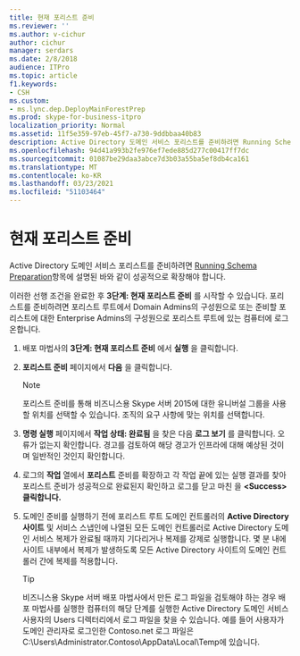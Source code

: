 ```yaml
---
title: 현재 포리스트 준비
ms.reviewer: ''
ms.author: v-cichur
author: cichur
manager: serdars
ms.date: 2/8/2018
audience: ITPro
ms.topic: article
f1.keywords:
- CSH
ms.custom:
- ms.lync.dep.DeployMainForestPrep
ms.prod: skype-for-business-itpro
localization_priority: Normal
ms.assetid: 11f5e359-97eb-45f7-a730-9ddbbaa40b83
description: Active Directory 도메인 서비스 포리스트를 준비하려면 Running Schema Preparation 항목에 설명된 바와 같이 성공적으로 해당 스마마를 확장하고 해당 스마가 복제되어 있는지 확인합니다.
ms.openlocfilehash: 94d41a993b2fe976ef7ede885d277c00417ff7dc
ms.sourcegitcommit: 01087be29daa3abce7d3b03a55ba5ef8db4ca161
ms.translationtype: MT
ms.contentlocale: ko-KR
ms.lasthandoff: 03/23/2021
ms.locfileid: "51103464"
---
```

# <a name="prepare-current-forest"></a>현재 포리스트 준비

Active Directory 도메인 서비스 포리스트를 준비하려면 [Running Schema Preparation](/previous-versions/office/lync-server-2013/lync-server-2013-preparing-the-active-directory-schema)항목에 설명된 바와 같이 성공적으로 확장해야 합니다.

이러한 선행 조건을 완료한 후 **3단계: 현재 포리스트 준비** 를 시작할 수 있습니다. 포리스트를 준비하려면 포리스트 루트에서 Domain Admins의 구성원으로 또는 준비할 포리스트에 대한 Enterprise Admins의 구성원으로 포리스트 루트에 있는 컴퓨터에 로그온합니다.

1. 배포 마법사의 **3단계: 현재 포리스트 준비** 에서 **실행** 을 클릭합니다.

2. **포리스트 준비** 페이지에서 **다음** 을 클릭합니다.

    > [!NOTE]
    > 포리스트 준비를 통해 비즈니스용 Skype 서버 2015에 대한 유니버설 그룹을 사용할 위치를 선택할 수 있습니다. 조직의 요구 사항에 맞는 위치를 선택합니다.

3. **명령 실행** 페이지에서 **작업 상태: 완료됨** 을 찾은 다음 **로그 보기** 를 클릭합니다. 오류가 없는지 확인합니다. 경고를 검토하여 해당 경고가 인프라에 대해 예상된 것이며 일반적인 것인지 확인합니다.

4. 로그의 **작업** 열에서 **포리스트** 준비를 확장하고 각 작업 끝에 있는 실행 결과를 찾아 포리스트 준비가 성공적으로 완료된지 확인하고 로그를 닫고 마친 을 **\<Success\>** **클릭합니다.**

5. 도메인 준비를 실행하기 전에 포리스트 루트 도메인 컨트롤러의 **Active Directory 사이트** 및 서비스 스냅인에 나열된 모든 도메인 컨트롤러로 Active Directory 도메인 서비스 복제가 완료될 때까지 기다리거나 복제를 강제로 실행합니다. 몇 분 내에 사이트 내부에서 복제가 발생하도록 모든 Active Directory 사이트의 도메인 컨트롤러 간에 복제를 적용합니다.

    > [!TIP]
    > 비즈니스용 Skype 서버 배포 마법사에서 만든 로그 파일을 검토해야 하는 경우 배포 마법사를 실행한 컴퓨터의 해당 단계를 실행한 Active Directory 도메인 서비스 사용자의 Users 디렉터리에서 로그 파일을 찾을 수 있습니다. 예를 들어 사용자가 도메인 관리자로 로그인한 Contoso.net 로그 파일은 C:\Users\Administrator.Contoso\AppData\Local\Temp에 있습니다.